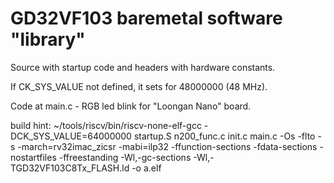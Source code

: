# GD32VF103 baremetal software "library"

Source with startup code and headers with hardware constants.

If CK_SYS_VALUE not defined, it sets for 48000000 (48 MHz).

Code at main.c - RGB led blink for "Loongan Nano" board.


build hint:
~/tools/riscv/bin/riscv-none-elf-gcc -DCK_SYS_VALUE=64000000 startup.S n200_func.c init.c main.c -Os -flto -s -march=rv32imac_zicsr -mabi=ilp32 -ffunction-sections -fdata-sections -nostartfiles -ffreestanding -Wl,-gc-sections -Wl,-TGD32VF103C8Tx_FLASH.ld -o a.elf
